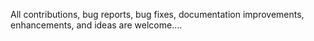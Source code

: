  All contributions, bug reports, bug fixes, documentation improvements, enhancements, and ideas are welcome....
